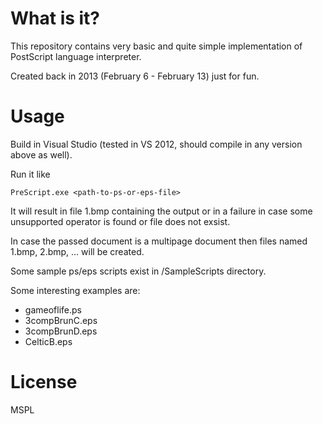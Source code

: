 # What is it?
This repository contains very basic and quite simple implementation of PostScript language interpreter.

Created back in 2013 (February 6 - February 13) just for fun.

# Usage
Build in Visual Studio (tested in VS 2012, should compile in any version above as well).

Run it like
```
PreScript.exe <path-to-ps-or-eps-file>
```

It will result in file 1.bmp containing the output or in a failure in case some unsupported operator is found or file does not exsist.

In case the passed document is a multipage document then files named 1.bmp, 2.bmp, ... will be created.


Some sample ps/eps scripts exist in /SampleScripts directory.

Some interesting examples are:
* gameoflife.ps
* 3compBrunC.eps
* 3compBrunD.eps
* CelticB.eps

# License

MSPL
